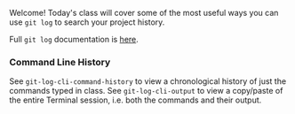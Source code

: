 Welcome! Today's class will cover some of the most useful ways you can use `git log` to search your project history.

Full `git log` documentation is [here](https://git-scm.com/docs/git-log).

### Command Line History

See `git-log-cli-command-history` to view a chronological history of just the commands typed in class. See `git-log-cli-output` to view a copy/paste of the entire Terminal session, i.e. both the commands and their output.
